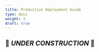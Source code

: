 ```yaml
---
title: Production Deployment Guide
type: docs
weight: 1
draft: true
---
```


## 🚧 _**UNDER CONSTRUCTION**_ 🚧
